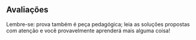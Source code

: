 ## Avaliações 

Lembre-se: prova também é peça pedagógica; leia as soluções propostas com atenção e você provavelmente aprenderá mais alguma coisa!
